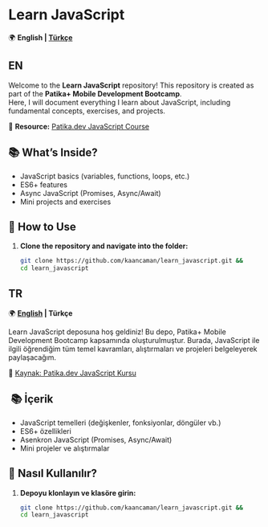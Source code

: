 # Learn JavaScript

🌍 **English | [Türkçe](#tr)**

## EN

Welcome to the **Learn JavaScript** repository! This repository is created as part of the **Patika+ Mobile Development Bootcamp**.  
Here, I will document everything I learn about JavaScript, including fundamental concepts, exercises, and projects.

📌 **Resource:** [Patika.dev JavaScript Course](https://academy.patika.dev/courses/javascript)

## 📚 What’s Inside?

- JavaScript basics (variables, functions, loops, etc.)
- ES6+ features
- Async JavaScript (Promises, Async/Await)
- Mini projects and exercises

## 🚀 How to Use

1. **Clone the repository and navigate into the folder:**

   ```bash
   git clone https://github.com/kaancaman/learn_javascript.git &&
   cd learn_javascript
   ```

## TR

🌍 **[English](#en) | Türkçe**

Learn JavaScript deposuna hoş geldiniz! Bu depo, Patika+ Mobile Development Bootcamp kapsamında oluşturulmuştur.
Burada, JavaScript ile ilgili öğrendiğim tüm temel kavramları, alıştırmaları ve projeleri belgeleyerek paylaşacağım.

📌 [Kaynak: Patika.dev JavaScript Kursu](https://academy.patika.dev/courses/javascript)

##  📚 İçerik

- JavaScript temelleri (değişkenler, fonksiyonlar, döngüler vb.)
- ES6+ özellikleri
- Asenkron JavaScript (Promises, Async/Await)
- Mini projeler ve alıştırmalar

## 🚀 Nasıl Kullanılır?

1. **Depoyu klonlayın ve klasöre girin:**

   ```bash
   git clone https://github.com/kaancaman/learn_javascript.git &&
   cd learn_javascript
   ```

